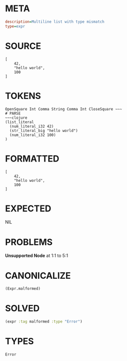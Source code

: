 # META
~~~ini
description=Multiline list with type mismatch
type=expr
~~~
# SOURCE
~~~roc
[
    42,
    "hello world",
    100
]
~~~
# TOKENS
~~~text
OpenSquare Int Comma String Comma Int CloseSquare ~~~
# PARSE
~~~clojure
(list_literal
  (num_literal_i32 42)
  (str_literal_big "hello world")
  (num_literal_i32 100)
)
~~~
# FORMATTED
~~~roc
[
	42,
	"hello world",
	100
]
~~~
# EXPECTED
NIL
# PROBLEMS
**Unsupported Node**
at 1:1 to 5:1

# CANONICALIZE
~~~clojure
(Expr.malformed)
~~~
# SOLVED
~~~clojure
(expr :tag malformed :type "Error")
~~~
# TYPES
~~~roc
Error
~~~
